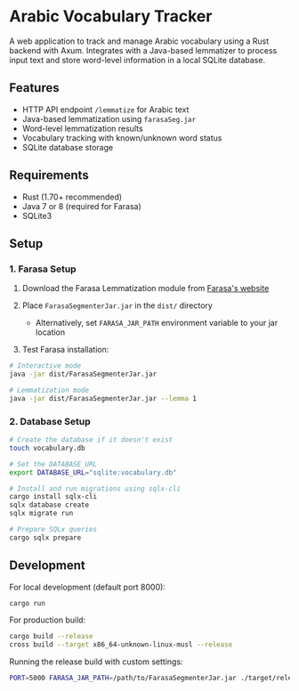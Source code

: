 # Arabic Vocabulary Tracker

A web application to track and manage Arabic vocabulary using a Rust backend with Axum. Integrates with a Java-based lemmatizer to process input text and store word-level information in a local SQLite database.

## Features

- HTTP API endpoint `/lemmatize` for Arabic text
- Java-based lemmatization using `farasaSeg.jar`
- Word-level lemmatization results
- Vocabulary tracking with known/unknown word status
- SQLite database storage

## Requirements

- Rust (1.70+ recommended)
- Java 7 or 8 (required for Farasa)
- SQLite3

## Setup

### 1. Farasa Setup

1. Download the Farasa Lemmatization module from [Farasa's website](https://farasa.qcri.org/lemmatization/)
2. Place `FarasaSegmenterJar.jar` in the `dist/` directory

   - Alternatively, set `FARASA_JAR_PATH` environment variable to your jar location

3. Test Farasa installation:

```bash
# Interactive mode
java -jar dist/FarasaSegmenterJar.jar

# Lemmatization mode
java -jar dist/FarasaSegmenterJar.jar --lemma 1
```

### 2. Database Setup

```bash
# Create the database if it doesn't exist
touch vocabulary.db

# Set the DATABASE_URL
export DATABASE_URL="sqlite:vocabulary.db"

# Install and run migrations using sqlx-cli
cargo install sqlx-cli
sqlx database create
sqlx migrate run

# Prepare SQLx queries
cargo sqlx prepare
```

## Development

For local development (default port 8000):

```bash
cargo run
```

For production build:

```bash
cargo build --release
cross build --target x86_64-unknown-linux-musl --release
```

Running the release build with custom settings:

```bash
PORT=5000 FARASA_JAR_PATH=/path/to/FarasaSegmenterJar.jar ./target/release/lemmatization
```
